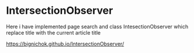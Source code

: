 # IntersectionObserver
Here i have implemented page search and class IntesectionObserver which replace title with the current article title

https://bignichok.github.io/IntersectionObserver/